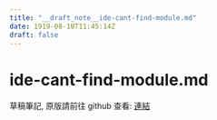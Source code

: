 ```yaml
---
title: "__draft_note__ide-cant-find-module.md"
date: 1919-08-10T11:45:14Z
draft: false
---
```


# ide-cant-find-module.md

草稿筆記, 原版請前往 github 查看: [連結](https://github.com/tinghaolai/just-random-note/blob/master/golang/ide-cant-find-module.md)